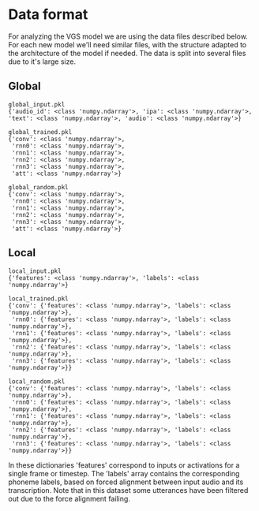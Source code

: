 # Data format

For analyzing the VGS model we are using the data files described below. For each new model we'll need similar files, with the structure adapted to the architecture of the model if needed. The data is split into several files due to it's large size.

## Global 
```
global_input.pkl
{'audio_id': <class 'numpy.ndarray'>, 'ipa': <class 'numpy.ndarray'>, 'text': <class 'numpy.ndarray'>, 'audio': <class 'numpy.ndarray'>}

global_trained.pkl
{'conv': <class 'numpy.ndarray'>, 
 'rnn0': <class 'numpy.ndarray'>, 
 'rnn1': <class 'numpy.ndarray'>, 
 'rnn2': <class 'numpy.ndarray'>, 
 'rnn3': <class 'numpy.ndarray'>, 
 'att': <class 'numpy.ndarray'>}

global_random.pkl
{'conv': <class 'numpy.ndarray'>, 
 'rnn0': <class 'numpy.ndarray'>, 
 'rnn1': <class 'numpy.ndarray'>, 
 'rnn2': <class 'numpy.ndarray'>, 
 'rnn3': <class 'numpy.ndarray'>, 
 'att': <class 'numpy.ndarray'>}
```

## Local

```
local_input.pkl
{'features': <class 'numpy.ndarray'>, 'labels': <class 'numpy.ndarray'>}

local_trained.pkl
{'conv': {'features': <class 'numpy.ndarray'>, 'labels': <class 'numpy.ndarray'>}, 
 'rnn0': {'features': <class 'numpy.ndarray'>, 'labels': <class 'numpy.ndarray'>}, 
 'rnn1': {'features': <class 'numpy.ndarray'>, 'labels': <class 'numpy.ndarray'>}, 
 'rnn2': {'features': <class 'numpy.ndarray'>, 'labels': <class 'numpy.ndarray'>}, 
 'rnn3': {'features': <class 'numpy.ndarray'>, 'labels': <class 'numpy.ndarray'>}}

local_random.pkl
{'conv': {'features': <class 'numpy.ndarray'>, 'labels': <class 'numpy.ndarray'>}, 
 'rnn0': {'features': <class 'numpy.ndarray'>, 'labels': <class 'numpy.ndarray'>}, 
 'rnn1': {'features': <class 'numpy.ndarray'>, 'labels': <class 'numpy.ndarray'>}, 
 'rnn2': {'features': <class 'numpy.ndarray'>, 'labels': <class 'numpy.ndarray'>}, 
 'rnn3': {'features': <class 'numpy.ndarray'>, 'labels': <class 'numpy.ndarray'>}}

```


In these dictionaries 'features' correspond to inputs or activations for a single frame or timestep. The 'labels' array contains the corresponding phoneme labels, based on forced alignment between input audio and its transcription. Note that in this dataset some utterances have been filtered out due to the force alignment failing.
  
